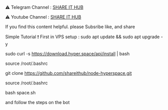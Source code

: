 ⚠️ Telegram Channel : [SHARE IT HUB](https://t.me/SHAREITHUB_COM)

⚠️ Youtube Channel  : [SHARE IT HUB](https://www.youtube.com/channel/UCUvH2S-T6T_hc7DjxhVd28A)

If you find this content helpful. please Subsribe like, and share

Simple Tutorial ❗️
First in VPS setup :
sudo apt update && sudo apt upgrade -y

sudo curl -s https://download.hyper.space/api/install | bash

source /root/.bashrc

git clone https://github.com/shareithub/node-hyperspace.git

source /root/.bashrc

bash space.sh


and follow the steps on the bot
